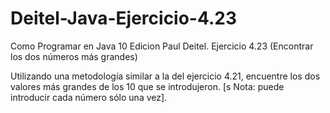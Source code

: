 # Deitel-Java-Ejercicio-4.23
Como Programar en Java 10 Edicion Paul Deitel. Ejercicio 4.23 (Encontrar los dos números más grandes)

Utilizando una metodología similar a la del ejercicio 4.21, encuentre los dos valores más grandes de los 10 que se introdujeron. [s Nota: puede introducir cada número sólo una vez].
